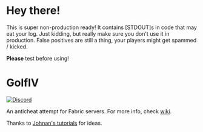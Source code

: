 # Hey there!
This is super non-production ready!
It contains [STDOUT]s in code that may eat your log.
Just kidding, but really make sure you don't use it in production.
False positives are still a thing, your players might get spammed / kicked.

**Please** test before using!

# GolfIV
[![Discord](https://img.shields.io/discord/797713290545332235?logo=discord)](https://discord.gg/9PAesuHFnp)

An anticheat attempt for Fabric servers. For more info, check [wiki](https://github.com/samolego/GolfIV/wiki).

Thanks to [Johnan's tutorials](https://www.youtube.com/user/jonhanpvp) for ideas.
